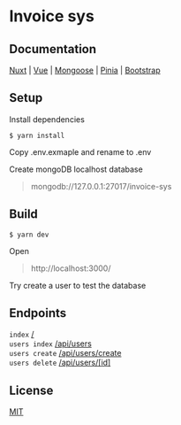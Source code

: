# Invoice sys

## Documentation
[Nuxt](https://nuxt.com/docs/getting-started/introduction) | [Vue](https://vuejs.org/guide/introduction.html) | [Mongoose](https://mongoosejs.com/docs/guide.html)  | [Pinia](https://pinia.vuejs.org/getting-started.html)  | [Bootstrap](https://getbootstrap.com/docs/5.3/getting-started/introduction/)
## Setup
Install dependencies
```
$ yarn install
```
Copy .env.exmaple and rename to .env

Create mongoDB localhost database
> mongodb://127.0.0.1:27017/invoice-sys

## Build
```
$ yarn dev
```
Open
> http://localhost:3000/

Try create a user to test the database

## Endpoints

`index` [/](http://localhost:3000/) <br/>
`users index` [/api/users](http://localhost:3000/api/users) <br/>
`users create` [/api/users/create]() <br/>
`users delete` [/api/users/[id]]() <br/>

## License
[MIT](https://choosealicense.com/licenses/mit/)
